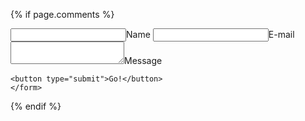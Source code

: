 {% if page.comments %}

  <div id="comments">
    <form method="POST" action="https://api.staticman.net/v2/entry/gcworld/gcMods-Website/comments-static/comments">
    <input name="options[redirect]" type="hidden" value="https://my-site.com">
    <!-- e.g. "2016-01-02-this-is-a-post" -->
    <input name="options[slug]" type="hidden" value="{{ page.slug }}">
    <label><input name="fields[name]" type="text">Name</label>
    <label><input name="fields[email]" type="email">E-mail</label>
    <label><textarea name="fields[message]"></textarea>Message</label>

    <button type="submit">Go!</button>
    </form>
  </div>
{% endif %}
